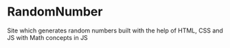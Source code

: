 # RandomNumber
Site which generates random numbers built with the help of HTML, CSS and JS with Math concepts in JS
